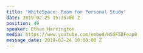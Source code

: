 ```yaml
---
title: 'WhiteSpace: Room for Personal Study'
date: 2019-02-25 15:35:00 Z
position: 49
speaker: Ethan Harrington
media: https://www.youtube.com/embed/HSGF5DFeap0
message_date: 2019-02-24 10:00:00 Z
---
```


